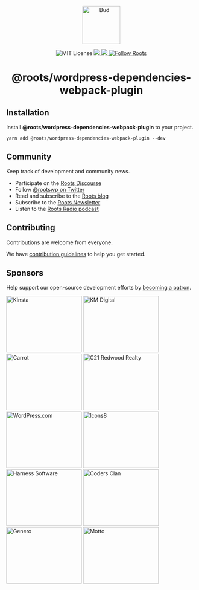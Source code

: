 <p align="center">
  <img alt="Bud" src="https://cdn.roots.io/app/uploads/logo-bud.svg" height="100" />
</p>

<p align="center">
  <img
    alt="MIT License"
    src="https://img.shields.io/github/license/roots/bud?color=%23525ddc&style=flat-square"
  />
  <a href="https://www.npmjs.com/package/@roots/bud">
    <img src="https://img.shields.io/npm/v/@roots/bud.svg?color=%23525ddc&style=flat-square" />
  </a>
  <a href="https://codeclimate.com/github/roots/bud-support/maintainability">
    <img src="https://img.shields.io/codeclimate/maintainability/roots/bud-support?color=%23525ddc&style=flat-square" />
  </a>
  <a href="https://twitter.com/rootswp">
    <img
      alt="Follow Roots"
      src="https://img.shields.io/twitter/follow/rootswp.svg?color=%23525ddc&style=flat-square"
    />
  </a>
</p>

<h1 align="center">
  <strong>@roots/wordpress-dependencies-webpack-plugin</strong>
</h1>

> 
## Installation

Install **@roots/wordpress-dependencies-webpack-plugin** to your project.

```shell
yarn add @roots/wordpress-dependencies-webpack-plugin --dev
```

## Community

Keep track of development and community news.

- Participate on the [Roots Discourse](https://discourse.roots.io)
- Follow [@rootswp on Twitter](https://twitter.com/rootswp)
- Read and subscribe to the [Roots blog](https://roots.io/blog/)
- Subscribe to the [Roots Newsletter](https://roots.io/subscribe/)
- Listen to the [Roots Radio podcast](https://roots.io/podcast/)

## Contributing

Contributions are welcome from everyone.

We have [contribution guidelines](https://github.com/roots/guidelines/blob/master/CONTRIBUTING.md) to help you get started.

## Sponsors

Help support our open-source development efforts by [becoming a patron](https://www.patreon.com/rootsdev).

<a href="https: //kinsta.com/?kaid=OFDHAJIXUDIV"><img src="https: //cdn.roots.io/app/uploads/kinsta.svg" alt="Kinsta" width="200" height="150"/></a>
<a href="https: //k-m.com/"><img src="https: //cdn.roots.io/app/uploads/km-digital.svg" alt="KM Digital" width="200" height="150"/></a>
<a href="https: //carrot.com/"><img src="https: //cdn.roots.io/app/uploads/carrot.svg" alt="Carrot" width="200" height="150"/></a>
<a href="https: //www.c21redwood.com/"><img src="https: //cdn.roots.io/app/uploads/c21redwood.svg" alt="C21 Redwood Realty" width="200" height="150"/></a>
<a href="https: //wordpress.com/"><img src="https: //cdn.roots.io/app/uploads/wordpress.svg" alt="WordPress.com" width="200" height="150"/></a>
<a href="https: //icons8.com/"><img src="https: //cdn.roots.io/app/uploads/icons8.svg" alt="Icons8" width="200" height="150"/></a>
<a href="https: //www.harnessup.com/"><img src="https: //cdn.roots.io/app/uploads/harness-software.svg" alt="Harness Software" width="200" height="150"/></a>
<a href="https: //www.codersclan.com/"><img src="https: //cdn.roots.io/app/uploads/coders-clan.svg" alt="Coders Clan" width="200" height="150"/></a>
<a href="https: //generodigital.com/"><img src="https: //cdn.roots.io/app/uploads/genero.svg" alt="Genero" width="200" height="150"/></a>
<a href="https: //motto.ca/roots"><img src="https: //cdn.roots.io/app/uploads/motto.svg" alt="Motto" width="200" height="150"/></a>